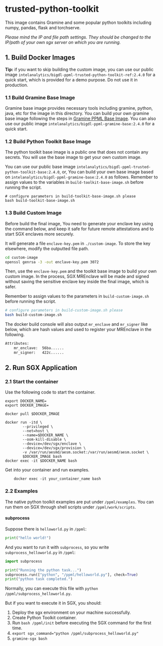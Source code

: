# trusted-python-toolkit
This image contains Gramine and some popular python toolkits including numpy, pandas, flask and torchserve.

*Please mind the IP and file path settings. They should be changed to the IP/path of your own sgx server on which you are running.*

## 1. Build Docker Images

**Tip:** if you want to skip building the custom image, you can use our public image `intelanalytics/bigdl-ppml-trusted-python-toolkit-ref:2.4.0` for a quick start, which is provided for a demo purpose. Do not use it in production.

### 1.1 Build Gramine Base Image
Gramine base image provides necessary tools including gramine, python, java, etc for the image in this directory. You can build your own gramine base image following the steps in [Gramine PPML Base Image](https://github.com/intel-analytics/BigDL/tree/main/ppml/base#gramine-ppml-base-image). You can also use our public image `intelanalytics/bigdl-ppml-gramine-base:2.4.0` for a quick start.

### 1.2 Build Python Toolkit Base Image

The python toolkit base image is a public one that does not contain any secrets. You will use the base image to get your own custom image. 

You can use our public base image `intelanalytics/bigdl-ppml-trusted-python-toolkit-base:2.4.0`, or, You can build your own base image based on `intelanalytics/bigdl-ppml-gramine-base:2.4.0`  as follows. Remember to assign values to the variables in `build-toolkit-base-image.sh` before running the script.

```shell
# configure parameters in build-toolkit-base-image.sh please
bash build-toolkit-base-image.sh
```

### 1.3 Build Custom Image

Before build the final image, You need to generate your enclave key using the command below, and keep it safe for future remote attestations and to start SGX enclaves more securely.

It will generate a file `enclave-key.pem` in `./custom-image`. To store the key elsewhere, modify the outputted file path.

```bash
cd custom-image
openssl genrsa -3 -out enclave-key.pem 3072
```

Then, use the `enclave-key.pem` and the toolkit base image to build your own custom image. In the process, SGX MREnclave will be made and signed without saving the sensitive enclave key inside the final image, which is safer.

Remember to assign values to the parameters in `build-custom-image.sh` before running the script.

```bash
# configure parameters in build-custom-image.sh please
bash build-custom-image.sh
```

The docker build console will also output `mr_enclave` and `mr_signer` like below, which are hash values and used to  register your MREnclave in the following.

````bash
Attributes:
    mr_enclave:  56ba......
    mr_signer:   422c......
````

## 2. Run SGX Application

### 2.1 Start the container

Use the following code to start the container.
```shell
export DOCKER_NAME=
export DOCKER_IMAGE=

docker pull $DOCKER_IMAGE

docker run -itd \
        --privileged \
        --net=host \
        --name=$DOCKER_NAME \
        --oom-kill-disable \
        --device=/dev/sgx/enclave \
        --device=/dev/sgx/provision \
        -v /var/run/aesmd/aesm.socket:/var/run/aesmd/aesm.socket \
        $DOCKER_IMAGE bash
docker exec -it $DOCKER_NAME bash
```

Get into your container and run examples.
```shell
	docker exec -it your_container_name bash
```

### 2.2 Examples

The native python toolkit examples are put under `/ppml/examples`. You can run them on SGX through shell scripts under `/ppml/work/scripts`.


#### subprocess

Suppose there is `helloworld.py` in `/ppml`:
```python
print("hello world!")
```

And you want to run it with `subprocess`, so you write `subprocess_helloworld.py` in `/ppml`:
```python
import subprocess

print("Running the python task...")
subprocess.run(["python", "/ppml/helloworld.py"], check=True)
print("python task completed.")
```
Normally, you can execute this file with `python /ppml/subprocess_helloworld.py`.

But if you want to execute it in SGX, you should:
1. Deploy the sgx environment on your machine successfully.
2. Create Python Toolkit container.
3. Run `bash /ppml/init` before executing the SGX command for the first time.
4. `export sgx_command="python /ppml/subprocess_helloworld.py"`
5. `gramine-sgx bash`